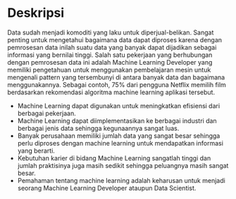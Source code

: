 # Deskripsi
Data sudah menjadi komoditi yang laku untuk diperjual-belikan. Sangat penting untuk mengetahui bagaimana data dapat diproses karena dengan pemrosesan data inilah suatu data yang banyak dapat dijadikan sebagai informasi yang bernilai tinggi. Salah satu pekerjaan yang berhubungan dengan pemrosesan data ini adalah Machine Learning Developer yang memiliki pengetahuan untuk menggunakan pembelajaran mesin untuk mengenali pattern yang tersembunyi di antara banyak data dan bagaimana menggunakannya. Sebagai contoh, 75% dari pengguna Netflix memilih film berdasarkan rekomendasi algoritma machine learning aplikasi tersebut.
* Machine Learning dapat digunakan untuk meningkatkan efisiensi dari berbagai pekerjaan.
* Machine Learning dapat diimplementasikan ke berbagai industri dan berbagai jenis data sehingga kegunaannya sangat luas.
* Banyak perusahaan memiliki jumlah data yang sangat besar sehingga perlu diproses dengan machine learning untuk mendapatkan informasi yang berarti.
* Kebutuhan karier di bidang Machine Learning sangatlah tinggi dan jumlah praktisinya juga masih sedikit sehingga peluangnya masih sangat besar.
* Pemahaman tentang machine learning adalah keharusan untuk menjadi seorang Machine Learning Developer ataupun Data Scientist.
